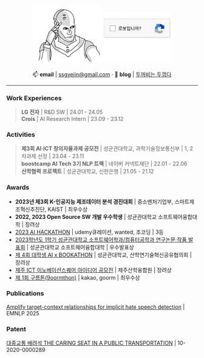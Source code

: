 <div align='center'>
  <img src="assets/robot.png" width="180">
  <a href="https://leeyejin1231.github.io/is_robot/">
    <img src="assets/is_robot.png" width="180"> 
  </a>
  
  📫 **email** | ssgyejin@gmail.com · 
  📝 **blog** | <a href="https://velog.io/@leeyejin1231">두꺼비는 두껍다</a>

</div>

---

### Work Experiences
>  **LG 전자** | R&D SW | 24.01 - 24.05  
>  **Crois** | AI Research Intern | 23.09 - 23.12

### Activities
> **제3회 AI·ICT 창의자율과제 공모전** | 성균관대학교, 과학기술정보통신부 | 1, 2차과제 선정 | 23.04 - 23.11  
> **boostcamp AI Tech 3기 NLP 트랙** | 네이버 커넥트재단 | 22.01 - 22.06  
> **산학협력 프로젝트** | 성균관대학교, 신한은행 | 21.05 - 21.12

### Awards
- **2023년 제3회 K-인공지능 제조데이터 분석 경진대회** | 중소벤처기업부, 스마트제조혁신추진단, KAIST | 최우수상
- **2022, 2023 Open Source SW 개발 우수학생** | 성균관대학교 소프트웨어융합대학 | 장려상
- [2023 AI HACKATHON](https://github.com/sweet-muffin/skillink) | udemy큐레이션, wanted, 조코딩 | 3등
- [2023학년도 1학기 성균관대학교 소프트웨어학과/컴퓨터공학과 연구논문·작품 발표회](https://github.com/skku-skku/Record-summary-qa-system) | 성균관대학교 소프트웨어융합대학 | 우수발표상
- [제 4회 대학생 AI x BOOKATHON](https://github.com/JLake310/Bookathon_4th_Jagga) | 성균관대학교, 산학연기술혁신공유협의회 | 장려상
- [제주 ICT 이노베이션스퀘어 아이디어 공모전](https://github.com/99ulling/99ulling) | 제주산학융합원 | 장려상
- [제 1회 구름톤(9oormthon)](https://github.com/99ulling/99ulling) | kakao, goorm | 최우수상

### Publications
[Amplify target-context relationships for implicit hate speech detection](https://github.com/leeyejin1231/AmpleHate) | EMNLP 2025

### Patent
[대중교통 배려석 THE CARING SEAT IN A PUBLIC TRANSPORTATION](https://github.com/leeyejin1231/JKJproject) | 10-2020-0000289
